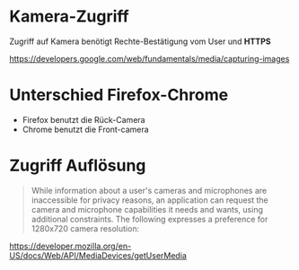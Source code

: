 # Kamera-Zugriff

Zugriff auf Kamera benötigt Rechte-Bestätigung vom User und **HTTPS**

https://developers.google.com/web/fundamentals/media/capturing-images

# Unterschied Firefox-Chrome

-   Firefox benutzt die Rück-Camera
-   Chrome benutzt die Front-camera

# Zugriff Auflösung

> While information about a user's cameras and microphones are inaccessible for privacy reasons, an application can request the camera and microphone capabilities it needs and wants, using additional constraints. The following expresses a preference for 1280x720 camera resolution:

https://developer.mozilla.org/en-US/docs/Web/API/MediaDevices/getUserMedia
